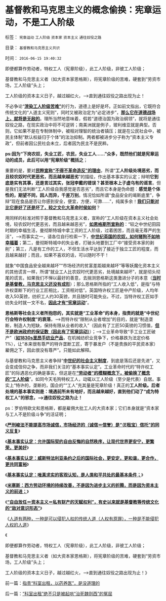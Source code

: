 # 基督教和马克思主义的概念偷换：宪章运动，不是工人阶级

标签： `宪章运动` `工人阶级` `资本家` `资本主义` `通往奴役之路` 

目录： `基督教和马克思主义共识`

时间： `2016-06-15 19:40:32`

即便都算作劳动者，特权工人（宪章阶级），此工人阶级，非彼工人阶级；

基督教和马克思主义者（如大资本家恩格斯），将宪章阶级的苦难，硬套到“劳资市场，工人阶级”头上；

工人阶级的资本主义日子，越过越红火，——>直到通往奴役之路出现为止！

不必争论“[**渲染工人阶级苦难”**](../../../2012/8/31/让民主滚开！特权工人阶级不答应！.md)的行为，道德上是好是坏。正如前文指出，它既符合传统文化的“人道主义宪则”，同时又被政治定为“必定进步”，[**那么它在道德战场上，就将是无敌的**](../../../2009/8/11/改革攻坚的雷区，坚在那里？危险在那里？.md)。理所当然地意味着，假若“道德治国为政治纲领”，就将是通往奴役之路，在现实政治中将不可逆转；南美洲就是例子，玻利维亚就是典型。否则，它如果不是在专制体制中，被相对理智的统治者镇压；就是在公民社会中，被民主体制“默认权益归于个体”的法治抑制。两者都被进步分子称为“资本主义专政”，但前者因公民社会未立，后者因为民主不是民粹。

**ps:因为“下岗农奴，失业工匠，农民，失业工人……”众多，既然他们就是宪章运动的成员，此后可以用“宪章阶级”概括之**；

重要的是，要对[**民粹宣称“不得不革命造反”的理由**](http://darthvad.blog.163.com/blog/static/53399470201110141958105/)，所谓“**工人阶级处境恶劣，而且较农奴时代更恶劣，而且越来越恶劣**”的描绘，作出基本事实的认定；辩明**它到底是实有其事，还是言过其实，张冠李戴的错误？甚至根本上子虚乌有的谣言**。但是我们无法判断“工人阶级自我感觉是否恶劣”，而且它本身是伪命题：**感觉是个体性的，期望不同，因人而异，千差万别**。情况恰如所谓“食品安全的竭斯底里”，争辩“现在食品是否让你感到安全，便宜，方便，可靠……”，纯属多余！[**我们只能对比它是好了还是坏了，较之文化大革命时侯如何**](../../../2012/5/7/乌托邦的诸神与天堂.md)？

用同样的标准对照于基督教和马克思主义者，宣称的“工人阶级在资本主义社会处境，较农奴时代更恶劣，而且越来越恶劣”，[**如恩格斯所宣称的**](../../../2010/1/15/中西古今唯心社会科学的共同论证手法.md)：“较之中世纪田园时期的幸福生活，曼彻斯特城中拿工资的工人阶级，过着困苦，而且毫无尊严的生活”，——>而事实之一，请各位自行检索一下，[**中世纪英国的农奴，如何猪狗不如地幸福着**](../../../2011/11/26/中世纪农奴庄园的游戏规则.md)；第二，曼彻斯特城中的失业者，打破头地要到工厂中“接受资本家的剥削”；第三，凡是有工作的工人，不但生活水平达到了接近于独立工匠的程度，而且越来越好；而且，如果不喜欢的话，可以随时不干！

就象“中国食品安全越来越坏”“市场经济的贫富差距越来越坏”等等妖魔化资本主义的其他谎言一样，所谓“就业工人比农奴时代更恶劣，处境越来越坏”，就是彻头彻尾的谎言。如果我们不惮以最好的善意，去揣测恩格斯这类激进分子的本意（[**当时是基督教，马克思主义还没有成形**](../../../2009/5/9/人性本私！马列信仰和唯心主义的关系.md)）；那么恩格斯所指的“工人收入低”，是指“与特许权垄断下的行业工匠相比，工资相对低”。英国特许权工匠是中产阶级，人均年收入50英镑，纺织工人约30英镑，并且随时可能失业。不过，当特许权工匠如手纺失业时就一文不名，[**因此才有“宪章运动**](../../../2013/9/22/宪章运动确实是历史的里程碑.md)”。

**恩格斯等社会主义者所抱怨的，其实就是“工业革命”的本身，指责的就是“中世纪行会特许权制度”的衰落**，——>而特许权“限制从业者增加”的目的，就是“制造垄断，制造人为短缺，保持有限从业者的收入”（因此有了工匠50英镑的习惯值，[**但不是欧洲政府的保证数（因此有了宪章运动）**](../../../2011/12/17/维多利亚时代自由光荣的英国.md)）；——>工业革命导致“手工业工匠破产”（[**如1830s里昂手纺业产品**](../../../2012/6/13/革命终归是无效的折腾，公有制社会人人闹革命.md)，在机械纺织业竞争下，价格暴跌为法定价格1%），让“本来很有尊严的特许垄断工匠，寄于暴发户（不是贵族的平民资本家）雇佣之下，因此很没有尊严”。只能如此解释。

与基督教和马克思主义者争辩“[**中世纪的社会主义制度**](../../../2012/6/13/社会主义制度源远流长，民主集中制是公有制基本政治模式.md)，到底是落后还是先进”，又会变成信仰之争，而非我们关注的“基本事实认定”。工业革命时代的“特许权工匠”的际遇恶化的确是事实，但这是在[**“劳动者”的模糊概念下，被偷换了概念的“工人阶级**](../../../2011/12/20/大宪章和宪章运动，工会和通往奴役之路.md)”。如同今天毛狗特权工人，动辄以工人阶级（至少是代表）自居。事实上“特许的，垄断的，国企的”“工人”充其量是宪章阶级！真正的**工人阶级。后者处境的基本事实则是：境遇前所未有地好，而且越来越好，直到他们动了“成为特权工人”的邪念，——>通往奴役之路为止！**

ps：罗伯特欧文和恩格斯，都是雇佣大批工人的大资本家；它们本身就是“资本家与工人不是阶级斗争”的活证明；

《[**严刑峻法不能提高市场诚信，市场经济的（诚信＝信誉）是“（E租宝）信托”的同义反复**](http://blog.sina.com.cn/s/blog_5563a64d0102wkf3.html)》

《[**基本事实认定：允许国际契约自由反悔的自然秩序，让现代世界更安宁，更繁荣，更美好**](http://blog.sina.com.cn/s/blog_5563a64d0102wkh7.html)》

《[**基本事实认定：威斯特法利亚条约之后的国际社会，更安定，更和谐，更合作，更共同富裕**](http://blog.sina.com.cn/s/blog_5563a64d0102wkjg.html)》

《[**基本事实认定：唯真求实的客观认知，是人类和平共处的最基本条件；**](http://blog.sina.com.cn/s/blog_5563a64d0102wkm2.html)》

《[**米塞斯：西方劳动环境的持续改善，不是因为进步主义的折腾，而是因为资本主义的前进；**](http://blog.sina.com.cn/s/blog_5563a64d0102wkpj.html)》

《[**“自由放任＝资本主义＝私有财产的天赋权利”，有史以来就是基督教等传统文化的“敌对意识形态”**](http://blog.sina.com.cn/s/blog_5563a64d0102wksu.html)》

《[人道有两种，一种是可以侵犯人权的传统人道（人权有原罪），一种是不能侵犯人权的人道](http://blog.sina.com.cn/s/blog_5563a64d0102wkvq.html)》

《

即便都算作劳动者，特权工人（宪章阶级），此工人阶级，非彼工人阶级；

基督教和马克思主义者（如大资本家恩格斯），将宪章阶级的苦难，硬套到“劳资市场，工人阶级”头上；

工人阶级的资本主义日子，越过越红火，——>直到通往奴役之路出现为止！》



前一篇：[指责“科室出租，以药养医”，是没道理的](http://blog.sina.com.cn/s/blog_5563a64d0102wkz8.html)

后一篇：[“科室出租”绝不只是被起哄“治死魏则西”的冤屈](http://blog.sina.com.cn/s/blog_5563a64d0102wl2t.html)